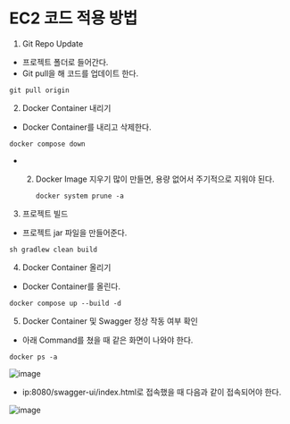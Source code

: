 EC2 코드 적용 방법
============

1. Git Repo Update

  * 프로젝트 폴더로 들어간다.
  * Git pull을 해 코드를 업데이트 한다.

  ~~~command
  git pull origin
  ~~~
  
2. Docker Container 내리기

 * Docker Container를 내리고 삭제한다.
   
~~~command
docker compose down
~~~

* 2. Docker Image 지우기
     많이 만들면, 용량 없어서 주기적으로 지워야 된다.

     ~~~command
     docker system prune -a
     ~~~

3. 프로젝트 빌드

 * 프로젝트 jar 파일을 만들어준다.
   
 ~~~command
 sh gradlew clean build
 ~~~

4. Docker Container 올리기

* Docker Container를 올린다.

~~~command
docker compose up --build -d
~~~

5. Docker Container 및 Swagger 정상 작동 여부 확인

* 아래 Command를 쳤을 때 같은 화면이 나와야 한다.

~~~command
docker ps -a
~~~

 ![image](https://github.com/user-attachments/assets/9d84f6a4-7c2c-418b-9290-01d72b55f5c6)

*  ip:8080/swagger-ui/index.html로 접속했을 때 다음과 같이 접속되어야 한다.
  
 ![image](https://github.com/user-attachments/assets/2c5779ae-7fe0-416f-93c2-5835b7c310dc)



